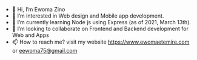 - 👋 Hi, I’m Ewoma Zino
- 👀 I’m interested in Web design and Mobile app development.
- 🌱 I’m currently learning Node js using Express (as of 2021, March 13th).
- 💞️ I’m looking to collaborate on Frontend and Backend development for Web and Apps
- 📫 How to reach me? visit my website https://www.ewomaetemire.com or eewoma75@gmail.com
